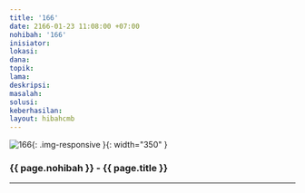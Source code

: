 ```yaml
---
title: '166'
date: 2166-01-23 11:08:00 +07:00
nohibah: '166'
inisiator: 
lokasi: 
dana: 
topik: 
lama: 
deskripsi: 
masalah: 
solusi: 
keberhasilan: 
layout: hibahcmb
---
```


![166](/static/img/hibahcmb/166.png){: .img-responsive }{: width="350" }

### {{ page.nohibah }} - {{ page.title }}

---
